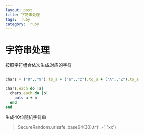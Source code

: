 ```yaml
---
layout: post
title: 字符串处理
tags:  ruby
category:  ruby
---
```



# 字符串处理

按照字符组合依次生成对应的字符

```ruby

chars = ("0".."9").to_a + ("a".."z").to_a + ("A".."Z").to_a

chars.each do |a|
  chars.each do |b|
    puts a + b
  end
end

```

生成40位随机字符串

>SecureRandom.urlsafe_base64(30).tr('_-', 'xx')

